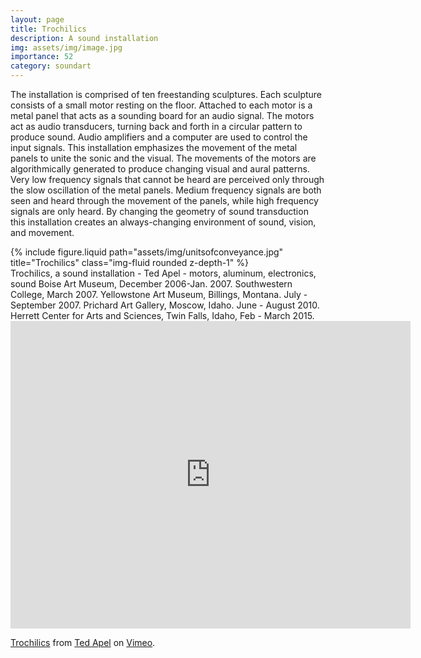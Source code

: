 ```yaml
---
layout: page
title: Trochilics
description: A sound installation 
img: assets/img/image.jpg
importance: 52
category: soundart
---
```


The installation is comprised of ten freestanding sculptures. Each sculpture consists of a small motor resting on the floor. Attached to each motor is a metal panel that acts as a sounding board for an audio signal. The motors act as audio transducers, turning back and forth in a circular pattern to produce sound. Audio amplifiers and a computer are used to control the input signals. This installation emphasizes the movement of the metal panels to unite the sonic and the visual. The movements of the motors are algorithmically generated to produce changing visual and aural patterns. Very low frequency signals that cannot be heard are perceived only through the slow oscillation of the metal panels. Medium frequency signals are both seen and heard through the movement of the panels, while high frequency signals are only heard. By changing the geometry of sound transduction this installation creates an always-changing environment of sound, vision, and movement.



<div class="row">
    <div class="col-sm mt-3 mt-md-0">
        {% include figure.liquid path="assets/img/unitsofconveyance.jpg" title="Trochilics" class="img-fluid rounded z-depth-1" %}
    </div>
</div>
<div class="caption">
    Trochilics, a sound installation - Ted Apel - motors, aluminum, electronics, sound
Boise Art Museum, December 2006-Jan. 2007.
Southwestern College, March 2007.
Yellowstone Art Museum, Billings, Montana. July - September 2007.
Prichard Art Gallery, Moscow, Idaho. June - August 2010.
Herrett Center for Arts and Sciences, Twin Falls, Idaho, Feb - March 2015.

</div>

<iframe src="https://player.vimeo.com/video/29014458?h=e61b359469" width="640" height="492" frameborder="0" allow="autoplay; fullscreen; picture-in-picture" allowfullscreen></iframe>
<p><a href="https://vimeo.com/29014458">Trochilics</a> from <a href="https://vimeo.com/vud">Ted Apel</a> on <a href="https://vimeo.com">Vimeo</a>.</p>


